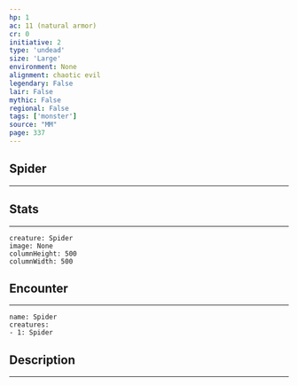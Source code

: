 ```yaml
---
hp: 1
ac: 11 (natural armor)
cr: 0
initiative: 2
type: 'undead'    
size: 'Large'
environment: None
alignment: chaotic evil
legendary: False
lair: False
mythic: False
regional: False
tags: ['monster']
source: "MM"
page: 337
---
```


## Spider
---



## Stats
---

```statblock
creature: Spider
image: None
columnHeight: 500
columnWidth: 500
```

## Encounter
---

```encounter-table
name: Spider
creatures:
- 1: Spider
```

## Description
---





